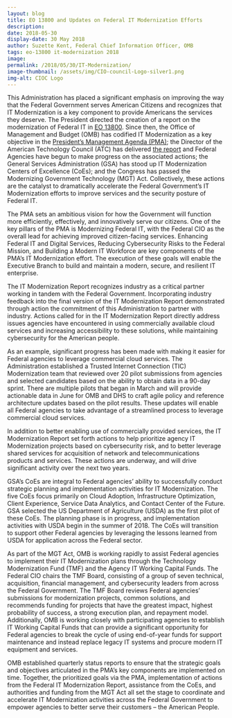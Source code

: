 ```yaml
---
layout: blog
title: EO 13800 and Updates on Federal IT Modernization Efforts
description:
date: 2018-05-30
display-date: 30 May 2018
author: Suzette Kent, Federal Chief Information Officer, OMB
tags: eo-13800 it-modernization 2018
image:
permalink: /2018/05/30/IT-Modernization/
image-thumbnail: /assets/img/CIO-council-Logo-silver1.png
img-alt: CIOC Logo
---
```

This Administration has placed a significant emphasis on improving the way that the Federal Government serves American Citizens and recognizes that IT Modernization is a key component to provide Americans the services they deserve. The President directed the creation of a report on the modernization of Federal IT in [EO 13800](https://www.whitehouse.gov/presidential-actions/presidential-executive-order-strengthening-cybersecurity-federal-networks-critical-infrastructure/). Since then, the Office of Management and Budget (OMB) has codified IT Modernization as a key objective in the [President’s Management Agenda (PMA)](https://www.performance.gov/pma/); the Director of the American Technology Council (ATC) has delivered [the report](https://itmodernization.cio.gov/assets/report/Report%20to%20the%20President%20on%20IT%20Modernization%20-%20Final.pdf) and Federal Agencies have begun to make progress on the associated actions; the General Services Administration (GSA) has stood up IT Modernization Centers of Excellence (CoEs); and the Congress has passed the Modernizing Government Technology (MGT) Act. Collectively, these actions are the catalyst to dramatically accelerate the Federal Government’s IT Modernization efforts to improve services and the security posture of Federal IT.

The PMA sets an ambitious vision for how the Government will function more efficiently, effectively, and innovatively serve our citizens. One of the key pillars of the PMA is Modernizing Federal IT, with the Federal CIO as the overall lead for achieving improved citizen-facing services. Enhancing Federal IT and Digital Services, Reducing Cybersecurity Risks to the Federal Mission, and Building a Modern IT Workforce are key components of the PMA’s IT Modernization effort. The execution of these goals will enable the Executive Branch to build and maintain a modern, secure, and resilient IT enterprise.

The IT Modernization Report recognizes industry as a critical partner working in tandem with the Federal Government. Incorporating industry feedback into the final version of the IT Modernization Report demonstrated through action the commitment of this Administration to partner with industry. Actions called for in the IT Modernization Report directly address issues agencies have encountered in using commercially available cloud services and increasing accessibility to these solutions, while maintaining cybersecurity for the American people.

As an example, significant progress has been made with making it easier for Federal agencies to leverage commercial cloud services. The Administration established a Trusted Internet Connection (TIC) Modernization team that reviewed over 20 pilot submissions from agencies and selected candidates based on the ability to obtain data in a 90-day sprint. There are multiple pilots that began in March and will provide actionable data in June for OMB and DHS to craft agile policy and reference architecture updates based on the pilot results. These updates will enable all Federal agencies to take advantage of a streamlined process to leverage commercial cloud services.

In addition to better enabling use of commercially provided services, the IT Modernization Report set forth actions to help prioritize agency IT Modernization projects based on cybersecurity risk, and to better leverage shared services for acquisition of network and telecommunications products and services. These actions are underway, and will drive significant activity over the next two years.

GSA’s CoEs are integral to Federal agencies’ ability to successfully conduct strategic planning and implementation activities for IT Modernization. The five CoEs focus primarily on Cloud Adoption, Infrastructure Optimization, Client Experience, Service Data Analytics, and Contact Center of the Future. GSA selected the US Department of Agriculture (USDA) as the first pilot of these CoEs. The planning phase is in progress, and implementation activities with USDA begin in the summer of 2018. The CoEs will transition to support other Federal agencies by leveraging the lessons learned from USDA for application across the Federal sector.

As part of the MGT Act, OMB is working rapidly to assist Federal agencies to implement their IT Modernization plans through the Technology Modernization Fund (TMF) and the Agency IT Working Capital Funds. The Federal CIO chairs the TMF Board, consisting of a group of seven technical, acquisition, financial management, and cybersecurity leaders from across the Federal Government. The TMF Board reviews Federal agencies’ submissions for modernization projects, common solutions, and recommends funding for projects that have the greatest impact, highest probability of success, a strong execution plan, and repayment model. Additionally, OMB is working closely with participating agencies to establish IT Working Capital Funds that can provide a significant opportunity for Federal agencies to break the cycle of using end-of-year funds for support maintenance and instead replace legacy IT systems and procure modern IT equipment and services.

OMB established quarterly status reports to ensure that the strategic goals and objectives articulated in the PMA’s key components are implemented on time. Together, the prioritized goals via the PMA, implementation of actions from the Federal IT Modernization Report, assistance from the CoEs, and authorities and funding from the MGT Act all set the stage to coordinate and accelerate IT Modernization activities across the Federal Government to empower agencies to better serve their customers – the American People.
